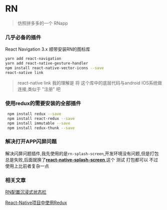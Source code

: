 # RN

> 仿照拼多多的一个 RNapp

### 几乎必备的插件

React Navigation 3.x 顺带安装RN的图标库

```bash
yarn add react-navigation
yarn add react-native-gesture-handler
npm install react-native-vector-icons --save
react-native link
```

> react-native link 我的理解是 将 这个库中的底层代码与android IOS系统做连接,类似于 "注册" 吧



### 使用redux的需要安装的全部插件

```bash
 npm install redux --save 
 npm install react-redux --save 
 npm install immutable --save
 npm install redux-thunk --save
```

### 解决打开APP闪屏问题

解决闪屏问题插件,我先使用的是`rn-splash-screen`,开发环境没有问题,但是打包总是失败,后面就换了[**react-native-splash-screen**](https://github.com/crazycodeboy/react-native-splash-screen),这个 测试 打包都可以 不过 使用上比前者复杂一点







### 相关文章

[RN配置沉浸式状态栏]()

[React-Native项目中使用Redux](https://www.cnblogs.com/wuvkcyan/p/10081874.html)

